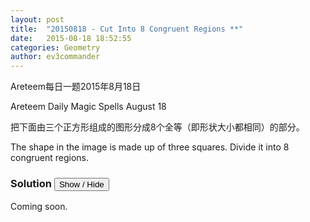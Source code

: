 ```yaml
---
layout: post
title:  "20150818 - Cut Into 8 Congruent Regions **"
date:   2015-08-18 18:52:55
categories: Geometry
author: ev3commander
---
```

Areteem每日一题2015年8月18日

Areteem Daily Magic Spells August 18

<problem>



把下面由三个正方形组成的图形分成8个全等（即形状大小都相同）的部分。


The shape in the image is made up of three squares. Divide it into 8 congruent regions.
</problem>


### Solution <button>Show / Hide</button>

<solution>

Coming soon.

</solution>


